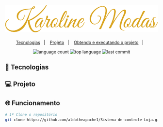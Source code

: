 <h1 align="center">
    <img alt="Karoline-Modas" title="Karoline-Modas" src="public/img/logo.svg" />
</h1>

<p align="center">
  <a href="#-tecnologias">Tecnologias</a>&nbsp;&nbsp;&nbsp;|&nbsp;&nbsp;&nbsp;
  <a href="#-projeto">Projeto</a>&nbsp;&nbsp;&nbsp;|&nbsp;&nbsp;&nbsp;
  <a href="#-funcionamento">Obtendo e executando o projeto</a>&nbsp;&nbsp;&nbsp;|&nbsp;&nbsp;&nbsp;

</p>

<p align="center">
  <img alt="language count" src="https://img.shields.io/github/languages/count/aldotheapache1/Sistema-de-controle-Loja">
  <img alt="top language" src="https://img.shields.io/github/languages/top/aldotheapache1/Sistema-de-controle-Loja">
  <img alt="last commit" src="https://img.shields.io/github/last-commit/aldotheapache1/Sistema-de-controle-Loja">
</p>

## 🚀 Tecnologias

## 💻 Projeto

## 🌐 Funcionamento

```bash
# 1º Clone o repositório
git clone https://github.com/aldotheapache1/Sistema-de-controle-Loja.git
```
